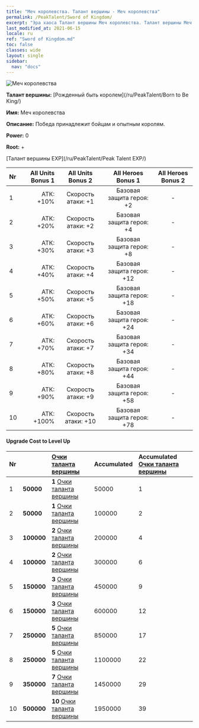 ```yaml
---
title: "Меч королевства. Талант вершины - Меч королевства"
permalink: /PeakTalent/Sword of Kingdom/
excerpt: "Эра хаоса Талант вершины Меч королевства. Талант вершины Меч королевства. Меч королевства"
last_modified_at: 2021-06-15
locale: ru
ref: "Sword of Kingdom.md"
toc: false
classes: wide
layout: single
sidebar:
  nav: "docs"
---
```


  ![Меч королевства](/images/pt/talent_4401.png)

  **Талант вершины:** [Рожденный быть королем](/ru/PeakTalent/Born to Be King/)

  **Имя:** Меч королевства

  **Описание:** Победа принадлежит бойцам и опытным королям.

  **Power:** 0

  **Root:** +

  [Талант вершины EXP](/ru/PeakTalent/Peak Talent EXP/)

  | Nr | All Units Bonus 1 | All Units Bonus 2 | All Heroes Bonus 1 | All Heroes Bonus 2 |
  |:---|--------------:|:-------------:|:-------------:|:-------------:|
  | 1 | АТК: +10% | Скорость атаки: +1 | Базовая защита героя: +2 | - |
  | 2 | АТК: +20% | Скорость атаки: +2 | Базовая защита героя: +4 | - |
  | 3 | АТК: +30% | Скорость атаки: +3 | Базовая защита героя: +8 | - |
  | 4 | АТК: +40% | Скорость атаки: +4 | Базовая защита героя: +12 | - |
  | 5 | АТК: +50% | Скорость атаки: +5 | Базовая защита героя: +18 | - |
  | 6 | АТК: +60% | Скорость атаки: +6 | Базовая защита героя: +24 | - |
  | 7 | АТК: +70% | Скорость атаки: +7 | Базовая защита героя: +34 | - |
  | 8 | АТК: +80% | Скорость атаки: +8 | Базовая защита героя: +44 | - |
  | 9 | АТК: +90% | Скорость атаки: +9 | Базовая защита героя: +58 | - |
  | 10 | АТК: +100% | Скорость атаки: +10 | Базовая защита героя: +78 | - |


#### Upgrade Cost to Level Up

  | Nr | <i class="fas fa-coins"/> | [Очки таланта вершины](/ItemsRU/con_934/) | Accumulated <i class="fas fa-coins"/> | Accumulated [Очки таланта вершины](/ItemsRU/con_934/) |
  |:---|:--------------|:-------------|:-------------|:-------------|
  | 1 | **50000** | **1** [Очки таланта вершины](/ItemsRU/con_934/) | 50000 | 1 |
  | 2 | **50000** | **1** [Очки таланта вершины](/ItemsRU/con_934/) | 100000 | 2 |
  | 3 | **100000** | **2** [Очки таланта вершины](/ItemsRU/con_934/) | 200000 | 4 |
  | 4 | **100000** | **2** [Очки таланта вершины](/ItemsRU/con_934/) | 300000 | 6 |
  | 5 | **150000** | **3** [Очки таланта вершины](/ItemsRU/con_934/) | 450000 | 9 |
  | 6 | **150000** | **3** [Очки таланта вершины](/ItemsRU/con_934/) | 600000 | 12 |
  | 7 | **250000** | **5** [Очки таланта вершины](/ItemsRU/con_934/) | 850000 | 17 |
  | 8 | **250000** | **5** [Очки таланта вершины](/ItemsRU/con_934/) | 1100000 | 22 |
  | 9 | **350000** | **7** [Очки таланта вершины](/ItemsRU/con_934/) | 1450000 | 29 |
  | 10 | **500000** | **10** [Очки таланта вершины](/ItemsRU/con_934/) | 1950000 | 39 |
